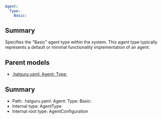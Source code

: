 <!--
title: Basic
version: 1.0.0+62a79eb7c455dc244ea9db083fc0bfdac5d67dd0
generated: true
date: 2025-03-29T15:15:57Z
node: This file is generated by the command-line program: `halguru manual --generate-docs`
-->


```yaml
Agent:
  Type:
    Basic:
```

## Summary

Specifies the "Basic" agent type within the system.
This agent type typically represents a default or minimal functionality
implementation of an agent.

## Parent models

* [.halguru.yaml: Agent: Type:]((halguru)-agent-type.md)
## Summary

* Path: .halguru.yaml: Agent: Type: Basic:
* Internal type: AgentType
* Internal root type: AgentConfiguration
